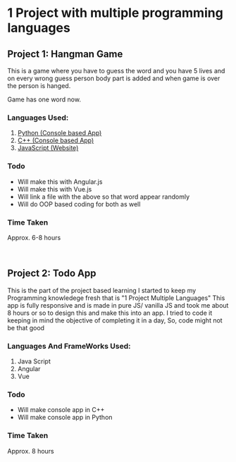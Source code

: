 # 1 Project with multiple programming languages

## Project 1: Hangman Game

This is a game where you have to guess the word and you have 5 lives and on every wrong guess person body part is added and when game is over the person is hanged.

Game has one word now.

### Languages Used:

<ol>
    <li><u>Python (Console based App) </u></li>
    <li><u>C++ (Console based App)</u></li>
    <li><u>JavaScript (Website)</u></li>
</ol>

### Todo

<ul>
    <li>Will make this with Angular.js</li>
    <li>Will make this with Vue.js</li>
    <li>Will link a file with the above so that word appear randomly</li>
    <li>Will do OOP based coding for both as well</li>
</ul>

### Time Taken

Approx. 6-8 hours

<br/>

## Project 2: Todo App

This is the part of the project based learning I started to keep my Programming knowledege fresh that is "1 Project Multiple Languages"
This app is fully responsive and is made in pure JS/ vanilla JS and took me about 8 hours or so to design this and make this into an app.
I tried to code it keeping in mind the objective of completing it in a day, So, code might not be that good

### Languages And FrameWorks Used:

<ol>
    <li>Java Script</li>
    <li>Angular</li>
    <li>Vue</li>
</ol>

### Todo

<ul>
    <li>Will make console app in C++ </li>
    <li>Will make console app in Python </li>
</ul>

### Time Taken

Approx. 8 hours
